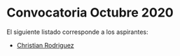 # Convocatoria Octubre 2020

El siguiente listado corresponde a los aspirantes:

* [Christian Rodriguez](aspirante-rodriguez.christian/)
